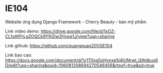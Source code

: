 # IE104
Website ứng dụng Django Framework - Cherry Beauty - bán mỹ phẩm

Link video demo: https://drive.google.com/file/d/1sOZ-CL1otKPrLgZOQCk9YKiDw2Hvpq1J/view?usp=sharing

Link github: https://github.com/quangquan201/SE104

Link bao cao: https://docs.google.com/document/d/1v1T0sgSxHynxe5i4IUNrwt_Q9jdbux6D/edit?usp=sharing&ouid=106081208694270546456&rtpof=true&sd=true
